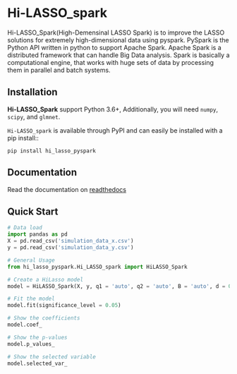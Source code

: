 # Hi-LASSO_spark
Hi-LASSO_Spark(High-Demensinal LASSO Spark) is to improve the LASSO solutions for extremely high-dimensional data using pyspark. 
PySpark is the Python API written in python to support Apache Spark. 
Apache Spark is a distributed framework that can handle Big Data analysis. 
Spark is basically a computational engine, that works with huge sets of data by processing them in parallel and batch systems.

## Installation
**Hi-LASSO_Spark** support Python 3.6+, Additionally, you will need ``numpy``, ``scipy``, and ``glmnet``.

``Hi-LASSO_spark`` is available through PyPI and can easily be installed with a
pip install::
```
pip install hi_lasso_pyspark
```

## Documentation
Read the documentation on [readthedocs](https://hi-lasso-spark.readthedocs.io/en/latest/)

## Quick Start
```python
# Data load
import pandas as pd
X = pd.read_csv('simulation_data_x.csv')
y = pd.read_csv('simulation_data_y.csv')

# General Usage
from hi_lasso_pyspark.Hi_LASSO_spark import HiLASSO_Spark

# Create a HiLasso model
model = HiLASSO_Spark(X, y, q1 = 'auto', q2 = 'auto', B = 'auto', d = 0.05, alpha = 0.95)

# Fit the model
model.fit(significance_level = 0.05)

# Show the coefficients
model.coef_

# Show the p-values
model.p_values_

# Show the selected variable
model.selected_var_
```

